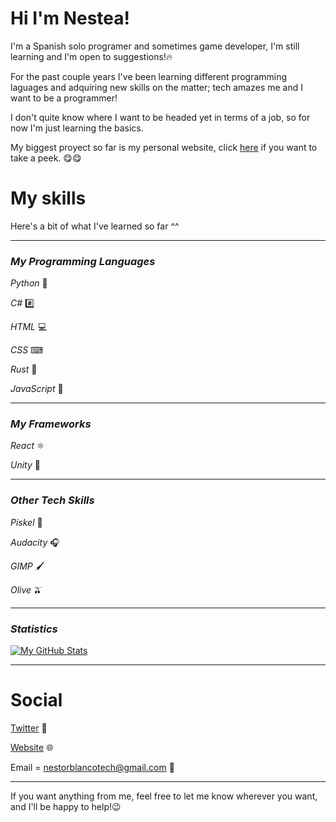 # Hi I'm Nestea!
I'm a Spanish solo programer and sometimes game developer, I'm still learning and I'm open to suggestions!🔥

For the past couple years I've been learning different programming laguages and adquiring new skills on the matter; tech amazes me and I want to be a programmer!

I don't quite know where I want to be headed yet in terms of a job, so for now I'm just learning the basics.

My biggest proyect so far is my personal website, click [here](https://nestea009.github.io) if you want to take a peek. 😋😋

# My skills

Here's a bit of what I've learned so far ^^

 ---

### *My Programming Languages*

 *Python*  🐍
 
 *C#*  #️⃣
 
 *HTML*  💻
 
 *CSS*  ⌨
 
 *Rust*  🦀

 *JavaScript* 🌙
 
 ---

 ### *My Frameworks* 

 *React* ⚛

 *Unity*  🎦

 ---
 
 ### *Other Tech Skills*

  *Piskel*  🔷
  
  *Audacity*  🎧
 
  *GIMP*  🖌
  
  *Olive*  🫒
 
  ---
 
 
 ### *Statistics*

[![My GitHub Stats](https://github-readme-stats.vercel.app/api/?username=Nestea009&count_private=true&theme=tokyonight&showicons=true)]()

 
  ---
 
 
 # Social
 
 [Twitter](https://twitter.com/NestorTech_009)  🦜
 
 [Website](https://nestea009.github.io)  🌐
 
 Email = nestorblancotech@gmail.com  📨
 
 ---

If you want anything from me, feel free to let me know wherever you want, and I'll be happy to help!😉


<!---
Nestea009/Nestea009 is a ✨ special ✨ repository because its `README.md` (this file) appears on your GitHub profile.
You can click the Preview link to take a look at your changes.
--->
